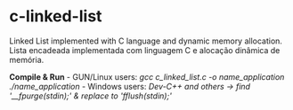 # c-linked-list
Linked List implemented with C language and dynamic memory allocation. Lista encadeada implementada com linguagem C e alocação dinâmica de memória.

**Compile & Run**
	- GUN/Linux users:
		*gcc c_linked_list.c -o name_application*
		*./name_application*
	- Windows users:
		*Dev-C++ and others -> find '__fpurge(stdin);' & replace to 'fflush(stdin);'*
